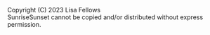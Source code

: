 Copyright (C) 2023 Lisa Fellows
<br>
SunriseSunset cannot be copied and/or distributed without express permission.
